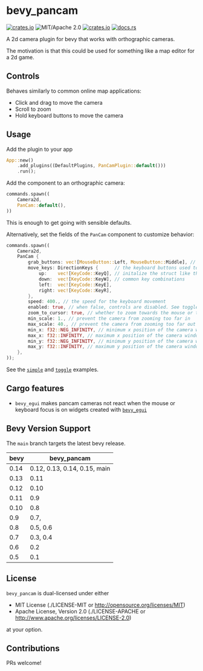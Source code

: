 # bevy_pancam

[![crates.io](https://img.shields.io/crates/v/bevy_pancam.svg)](https://crates.io/crates/bevy_pancam)
![MIT/Apache 2.0](https://img.shields.io/badge/license-MIT%2FApache-blue.svg)
[![crates.io](https://img.shields.io/crates/d/bevy_pancam.svg)](https://crates.io/crates/bevy_pancam)
[![docs.rs](https://img.shields.io/docsrs/bevy_pancam)](https://docs.rs/bevy_pancam)

A 2d camera plugin for bevy that works with orthographic cameras.

The motivation is that this could be used for something like a map editor for a 2d game.

## Controls

Behaves similarly to common online map applications:

- Click and drag to move the camera
- Scroll to zoom
- Hold keyboard buttons to move the camera

## Usage

Add the plugin to your app

```rust ignore
App::new()
    .add_plugins((DefaultPlugins, PanCamPlugin::default()))
    .run();
```

Add the component to an orthographic camera:

```rust ignore
commands.spawn((
    Camera2d,
    PanCam::default(),
))
```

This is enough to get going with sensible defaults.

Alternatively, set the fields of the `PanCam` component to customize behavior:

```rust ignore
commands.spawn((
    Camera2d,
    PanCam {
        grab_buttons: vec![MouseButton::Left, MouseButton::Middle], // which buttons should drag the camera
        move_keys: DirectionKeys {      // the keyboard buttons used to move the camera
            up:    vec![KeyCode::KeyQ], // initalize the struct like this or use the provided methods for
            down:  vec![KeyCode::KeyW], // common key combinations
            left:  vec![KeyCode::KeyE],
            right: vec![KeyCode::KeyR],
        },
        speed: 400., // the speed for the keyboard movement
        enabled: true, // when false, controls are disabled. See toggle example.
        zoom_to_cursor: true, // whether to zoom towards the mouse or the center of the screen
        min_scale: 1., // prevent the camera from zooming too far in
        max_scale: 40., // prevent the camera from zooming too far out
        min_x: f32::NEG_INFINITY, // minimum x position of the camera window
        max_x: f32::INFINITY, // maximum x position of the camera window
        min_y: f32::NEG_INFINITY, // minimum y position of the camera window
        max_y: f32::INFINITY, // maximum y position of the camera window
    },
));
```

See the [`simple`](./examples/simple.rs) and [`toggle`](./examples/toggle.rs) examples.

## Cargo features

- `bevy_egui` makes pancam cameras not react when the mouse or keyboard focus is on widgets created with [`bevy_egui`](https://github.com/mvlabat/bevy_egui)

## Bevy Version Support

The `main` branch targets the latest bevy release.

|bevy|bevy_pancam|
|----|-----------|
|0.14|0.12, 0.13, 0.14, 0.15, main |
|0.13|0.11       |
|0.12|0.10       |
|0.11|0.9        |
|0.10|0.8        |
|0.9 |0.7,       |
|0.8 |0.5, 0.6   |
|0.7 |0.3, 0.4   |
|0.6 |0.2        |
|0.5 |0.1        |

## License

`bevy_pancam` is dual-licensed under either

- MIT License (./LICENSE-MIT or http://opensource.org/licenses/MIT)
- Apache License, Version 2.0 (./LICENSE-APACHE or http://www.apache.org/licenses/LICENSE-2.0)

at your option.

## Contributions

PRs welcome!
